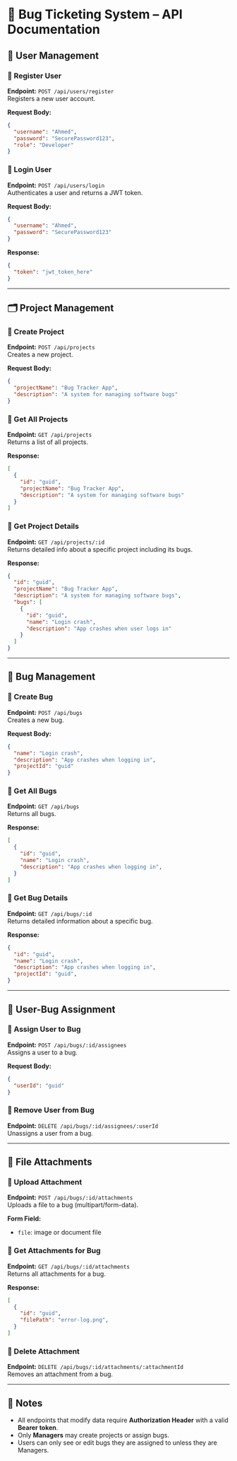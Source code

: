 
# 🐞 Bug Ticketing System – API Documentation




## 🔐 User Management

### 🔸 Register User  
**Endpoint:** `POST /api/users/register`  
Registers a new user account.

**Request Body:**
```json
{
  "username": "Ahmed",
  "password": "SecurePassword123",
  "role": "Developer"
}
```

### 🔸 Login User  
**Endpoint:** `POST /api/users/login`  
Authenticates a user and returns a JWT token.

**Request Body:**
```json
{
  "username": "Ahmed",
  "password": "SecurePassword123"
}
```

**Response:**
```json
{
  "token": "jwt_token_here"
}
```

---

## 🗂️ Project Management

### 🔸 Create Project  
**Endpoint:** `POST /api/projects`  
Creates a new project.

**Request Body:**
```json
{
  "projectName": "Bug Tracker App",
  "description": "A system for managing software bugs"
}
```

### 🔸 Get All Projects  
**Endpoint:** `GET /api/projects`  
Returns a list of all projects.

**Response:**
```json
[
  {
    "id": "guid",
    "projectName": "Bug Tracker App",
    "description": "A system for managing software bugs"
  }
]
```

### 🔸 Get Project Details  
**Endpoint:** `GET /api/projects/:id`  
Returns detailed info about a specific project including its bugs.

**Response:**
```json
{
  "id": "guid",
  "projectName": "Bug Tracker App",
  "description": "A system for managing software bugs",
  "bugs": [
    {
      "id": "guid",
      "name": "Login crash",
      "description": "App crashes when user logs in"
    }
  ]
}
```

---

## 🐛 Bug Management

### 🔸 Create Bug  
**Endpoint:** `POST /api/bugs`  
Creates a new bug.

**Request Body:**
```json
{
  "name": "Login crash",
  "description": "App crashes when logging in",
  "projectId": "guid"
}
```

### 🔸 Get All Bugs  
**Endpoint:** `GET /api/bugs`  
Returns all bugs.

**Response:**
```json
[
  {
    "id": "guid",
    "name": "Login crash",
    "description": "App crashes when logging in",
  }
]
```

### 🔸 Get Bug Details  
**Endpoint:** `GET /api/bugs/:id`  
Returns detailed information about a specific bug.

**Response:**
```json
{
  "id": "guid",
  "name": "Login crash",
  "description": "App crashes when logging in",
  "projectId": "guid",
}
```

---

## 👥 User-Bug Assignment

### 🔸 Assign User to Bug  
**Endpoint:** `POST /api/bugs/:id/assignees`  
Assigns a user to a bug.

**Request Body:**
```json
{
  "userId": "guid"
}
```

### 🔸 Remove User from Bug  
**Endpoint:** `DELETE /api/bugs/:id/assignees/:userId`  
Unassigns a user from a bug.

---

## 📎 File Attachments

### 🔸 Upload Attachment  
**Endpoint:** `POST /api/bugs/:id/attachments`  
Uploads a file to a bug (multipart/form-data).

**Form Field:**
- `file`: image or document file

### 🔸 Get Attachments for Bug  
**Endpoint:** `GET /api/bugs/:id/attachments`  
Returns all attachments for a bug.

**Response:**
```json
[
  {
    "id": "guid",
    "filePath": "error-log.png",
  }
]
```

### 🔸 Delete Attachment  
**Endpoint:** `DELETE /api/bugs/:id/attachments/:attachmentId`  
Removes an attachment from a bug.

---

## 🧾 Notes

- All endpoints that modify data require **Authorization Header** with a valid **Bearer token**.
- Only **Managers** may create projects or assign bugs.
- Users can only see or edit bugs they are assigned to unless they are Managers.
